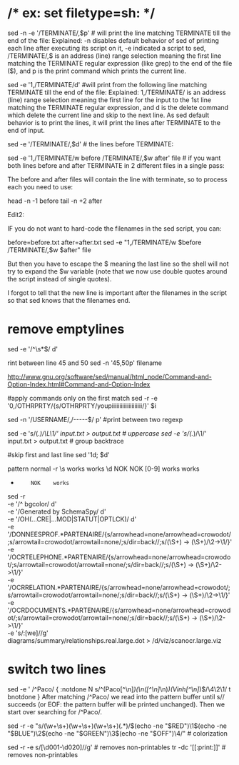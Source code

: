 # /* ex: set filetype=sh: */



sed -n -e '/TERMINATE/,$p' # will print the line matching TERMINATE till the end of the file: Explained: -n disables default behavior of sed of printing each line after executing its script on it, -e indicated a script to sed, /TERMINATE/,$ is an address (line) range selection meaning the first line matching the TERMINATE regular expression (like grep) to the end of the file ($), and p is the print command which prints the current line.



sed -e '1,/TERMINATE/d' #will print from the following line matching TERMINATE till the end of the file: Explained: 1,/TERMINATE/ is an address (line) range selection meaning the first line for the input to the 1st line matching the TERMINATE regular expression, and d is the delete command which delete the current line and skip to the next line. As sed default behavior is to print the lines, it will print the lines after TERMINATE to the end of input.



sed -e '/TERMINATE/,$d' # the lines before TERMINATE:


sed -e '1,/TERMINATE/w before
/TERMINATE/,$w after' file # if you want both lines before and after TERMINATE in 2 different files in a single pass:

The before and after files will contain the line with terminate, so to process each you need to use:

head -n -1 before
tail -n +2 after

Edit2:

IF you do not want to hard-code the filenames in the sed script, you can:

before=before.txt
after=after.txt
sed -e "1,/TERMINATE/w $before
/TERMINATE/,\$w $after" file

But then you have to escape the $ meaning the last line so the shell will not try to expand the $w variable (note that we now use double quotes around the script instead of single quotes).

I forgot to tell that the new line is important after the filenames in the script so that sed knows that the filenames end.


# remove emptylines
sed -e '/^\s*$/ d'

rint between line 45 and 50
sed -n '45,50p' filename

http://www.gnu.org/software/sed/manual/html_node/Command-and-Option-Index.html#Command-and-Option-Index


#apply commands only on the first match
sed -r -e '0,/OTHRPRTY/{s/OTHRPRTY/youpiiiiiiiiiiiiiiiiiiii/}' $i

sed -n '/USERNAME/,/-----$/ p' #print between two regexp


sed -e 's/\(.*\)/\L\1/' input.txt > output.txt # uppercase
sed -e 's/\(.*\)/\1/' input.txt > output.txt # group backtrace



#skip first and last line
sed '1d; $d'


pattern   normal -r
\s        works  works
\d        NOK    NOK
[0-9]     works  works
+         NOK    works



sed -r \
	-e '/^    bgcolor/ d' \
	-e '/Generated by SchemaSpy/ d' \
	-e '/OH(...CRE|...MOD|STATUT|OPTLCK)/ d' \
	-e '/DONNEESPROF.*PARTENAIRE/{s/arrowhead=none/arrowhead=crowodot/;s/arrowtail=crowodot/arrowtail=none/;s/dir=back//;s/(\S+) -> (\S+)/\2->\1/}' \
	-e '/OCRTELEPHONE.*PARTENAIRE/{s/arrowhead=none/arrowhead=crowodot/;s/arrowtail=crowodot/arrowtail=none/;s/dir=back//;s/(\S+) -> (\S+)/\2->\1/}' \
	-e '/OCRRELATION.*PARTENAIRE/{s/arrowhead=none/arrowhead=crowodot/;s/arrowtail=crowodot/arrowtail=none/;s/dir=back//;s/(\S+) -> (\S+)/\2->\1/}' \
	-e '/OCRDOCUMENTS.*PARTENAIRE/{s/arrowhead=none/arrowhead=crowodot/;s/arrowtail=crowodot/arrowtail=none/;s/dir=back//;s/(\S+) -> (\S+)/\2->\1/}' \
	-e 's/:[we]//g' \
	diagrams/summary/relationships.real.large.dot > /d/viz/scanocr.large.viz


# switch two lines
sed -e '
/^Paco/ {
:notdone
  N
  s/^\(Paco[^\n]*\)\(\n\([^\n]*\n\)*\)\(Vinh[^\n]*\)$/\4\2\1/
  t
  bnotdone
}
After matching /^Paco/ we read into the pattern buffer until s// succeeds (or EOF: the pattern buffer will be printed unchanged). Then we start over searching for /^Paco/.


sed -r -e "s/(\\w+\\s+)(\\w+\\s+)(\\w+\\s+)(.*)/$(echo -ne "$RED")\\1$(echo -ne "$BLUE")\\2$(echo -ne "$GREEN")\\3$(echo -ne "$OFF")\\4/"  # colorization

sed -r -e s/[\d001-\d020]//g' # removes non-printables
tr -dc '[[:print:]]'          # removes non-printables
